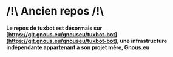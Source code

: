 # /!\ Ancien repos /!\ 

**Le repos de tuxbot est désormais sur [https://git.gnous.eu/gnouseu/tuxbot-bot](https://git.gnous.eu/gnouseu/tuxbot-bot), une infrastructure indépendante appartenant à son projet mère, Gnous.eu**
